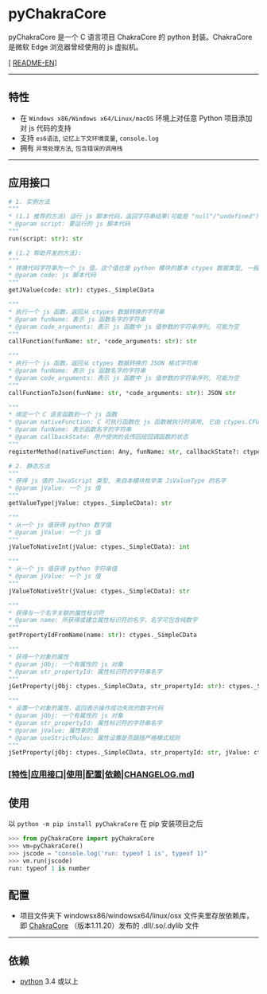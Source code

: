 # pyChakraCore

pyChakraCore 是一个 C 语言项目 ChakraCore 的 python 封装。ChakraCore 是微软 Edge 浏览器曾经使用的 js 虚拟机。

[ [README-EN](README_EN.md)]

---

## 特性

-   在 `Windows x86/Windows x64/Linux/macOS` 环境上对任意 Python 项目添加对 js 代码的支持
-   支持 `es6语法`, `记忆上下文环境变量`, `console.log`
-   拥有 `异常处理方法`, `包含错误的调用栈`

---

## 应用接口

```python
# 1. 实例方法
"""
* (1.1 推荐的方法) 运行 js 脚本代码，返回字符串结果(可能是 "null"/"undefined")
* @param script: 要运行的 js 脚本代码
"""
run(script: str): str

# (1.2 帮助开发的方法):
"""
* 转换代码字符串为一个 js 值，这个值也是 python 模块的基本 ctypes 数据类型, 一般的 python 方法不能直接处理
* @param code: js 脚本代码
"""
getJValue(code: str): ctypes._SimpleCData

"""
* 执行一个 js 函数，返回从 ctypes 数据转换的字符串
* @param funName: 表示 js 函数名字的字符串
* @param code_arguments: 表示 js 函数中 js 值参数的字符串序列, 可能为空
"""
callFunction(funName: str, *code_arguments: str): str

"""
* 执行一个 js 函数，返回从 ctypes 数据转换的 JSON 格式字符串
* @param funName: 表示 js 函数名字的字符串
* @param code_arguments: 表示 js 函数中 js 值参数的字符串序列, 可能为空
"""
callFunctionToJson(funName: str, *code_arguments: str): JSON str

"""
* 绑定一个 C 语言函数到一个 js 函数
* @param nativeFunction: C 可执行函数在 js 函数被执行时调用, 它由 ctypes.CFUNCTYPE 对 python 函数包裹得到
* @param funName: 表示函数名字的字符串
* @param callbackState: 用户提供的会传回给回调函数的状态
"""
registerMethod(nativeFunction: Any, funName: str, callbackState?: ctypes._SimpleCData): None

# 2. 静态方法
"""
* 获得 js 值的 JavaScript 类型, 来自本模块枚举类 JsValueType 的名字
* @param jValue: 一个 js 值
"""
getValueType(jValue: ctypes._SimpleCData): str

"""
* 从一个 js 值获得 python 数字值
* @param jValue: 一个 js 值
"""
jValueToNativeInt(jValue: ctypes._SimpleCData): int

"""
* 从一个 js 值获得 python 字符串值
* @param jValue: 一个 js 值
"""
jValueToNativeStr(jValue: ctypes._SimpleCData): str

"""
* 获得与一个名字关联的属性标识符
* @param name: 所获得或建立属性标识符的名字，名字可包含纯数字
"""
getPropertyIdFromName(name: str): ctypes._SimpleCData

"""
* 获得一个对象的属性
* @param jObj: 一个有属性的 js 对象
* @param str_propertyId: 属性标识符的字符串名字
"""
jGetProperty(jObj: ctypes._SimpleCData, str_propertyId: str): ctypes._SimpleCData

"""
* 设置一个对象的属性，返回表示操作成功失败的数字代码
* @param jObj: 一个有属性的 js 对象
* @param str_propertyId: 属性标识符的字符串名字
* @param jValue: 属性新的值
* @param useStrictRules: 属性设置是否跟随严格模式规则
"""
jSetProperty(jObj: ctypes._SimpleCData, str_propertyId: str, jValue: ctypes._SimpleCData, useStrictRules: bool): int
```

### [[特性](#特性)|[应用接口](#应用接口)|[使用](#使用)|[配置](#配置)|[依赖](#依赖)|[CHANGELOG.md](CHANGELOG.md)]

## 使用

以 `python -m pip install pyChakraCore` 在 pip 安装项目之后

```python
>>> from pyChakraCore import pyChakraCore
>>> vm=pyChakraCore()
>>> jscode = "console.log('run: typeof 1 is', typeof 1)"
>>> vm.run(jscode)
run: typeof 1 is number
```

## 配置

-   项目文件夹下 windowsx86/windowsx64/linux/osx 文件夹里存放依赖库，即 [ChakraCore](https://github.com/chakra-core/ChakraCore) （版本1.11.20）发布的 .dll/.so/.dylib 文件

---

## 依赖

-   [python](https://www.python.org/) 3.4 或以上
